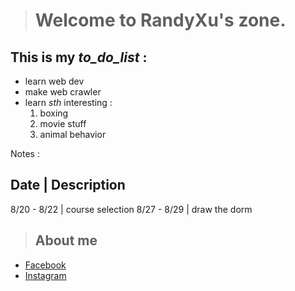 ># Welcome to RandyXu's zone.
This is my *to_do_list* :
-----------------------------
- learn web dev
- make web crawler
- learn *sth* interesting :
  1. boxing
  2. movie stuff
  3. animal behavior
  
Notes :

  Date      |   Description
----------------------------
8/20 - 8/22 | course selection
8/27 - 8/29 | draw the dorm

>## About me
- [Facebook](https://www.facebook.com/profile.php?id=100000602042351)
- [Instagram](https://www.instagram.com/hamu1107/)
